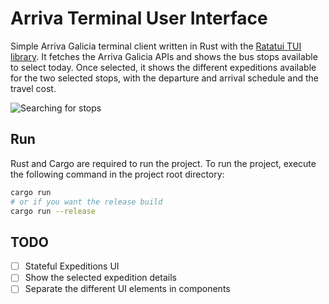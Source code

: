 # Arriva Terminal User Interface
Simple Arriva Galicia terminal client written in Rust with the [Ratatui TUI library](https://ratatui.rs/). It fetches the Arriva Galicia APIs and shows the bus stops available to select today. Once selected, it shows the different expeditions available for the two selected stops, with the departure and arrival schedule and the travel cost.

![Searching for stops](./image-1.png)

## Run
Rust and Cargo are required to run the project. To run the project, execute the following command in the project root directory:

```bash
cargo run
# or if you want the release build
cargo run --release
```

## TODO
- [ ] Stateful Expeditions UI
- [ ] Show the selected expedition details
- [ ] Separate the different UI elements in components